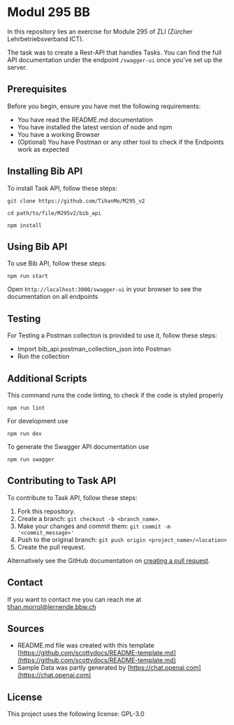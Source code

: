 # Modul 295 BB
In this repository lies an exercise for Module 295 of ZLI (Zürcher Lehrbetriebsverband ICT).

The task was to create a Rest-API that handles Tasks. You can find the full API documentation under the endpoint `/swagger-ui` once you've set up the server.

## Prerequisites

Before you begin, ensure you have met the following requirements:

* You have read the README.md documentation
* You have installed the latest version of node and npm
* You have a working Browser
* (Optional) You have Postman or any other tool to check if the Endpoints work as expected

## Installing Bib API

To install Task API, follow these steps:

```
git clone https://github.com/TihanMo/M295_v2
```

```
cd path/to/file/M295v2/bib_api
```

```
npm install
```

## Using Bib API

To use Bib API, follow these steps:

```
npm run start
```

Open `http://localhost:3000/swagger-ui` in your browser to see the documentation on all endpoints

## Testing

For Testing a Postman collection is provided to use it, follow these steps:

* Import bib_api.postman_collection_json into Postman
* Run the collection

## Additional Scripts

This command runs the code linting, to check if the code is styled properly  
```
npm run lint
```

For development use  
```
npm run dev
```

To generate the Swagger API documentation use  
```
npm run swagger
```

## Contributing to Task API

To contribute to Task API, follow these steps:

1. Fork this repository.
2. Create a branch: `git checkout -b <branch_name>`.
3. Make your changes and commit them: `git commit -m '<commit_message>'`
4. Push to the original branch: `git push origin <project_name>/<location>`
5. Create the pull request.

Alternatively see the GitHub documentation on [creating a pull request](https://help.github.com/en/github/collaborating-with-issues-and-pull-requests/creating-a-pull-request).

## Contact

If you want to contact me you can reach me at [tihan.morrol@lernende.bbw.ch](tihan.morrol@lernende.bbw.ch)

## Sources

* README.md file was created with this template [https://github.com/scottydocs/README-template.md](https://github.com/scottydocs/README-template.md)
* Sample Data was partly generated by [https://chat.openai.com](https://chat.openai.com)

## License

This project uses the following license: GPL-3.0
